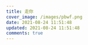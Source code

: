 ```yaml
---
title: 走你
cover_image: /images/pbwf.png
date: 2021-08-24 11:51:48
updated: 2021-08-24 11:51:48
comments: true
---
```

